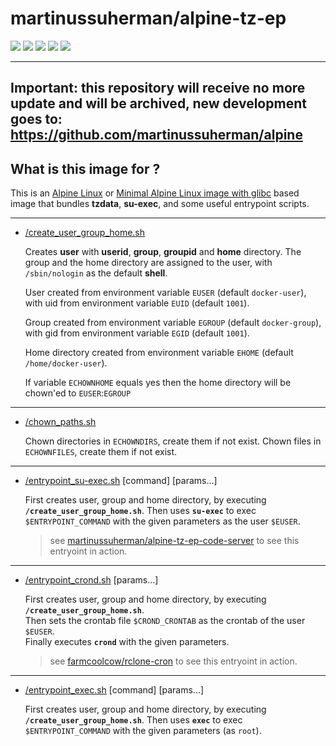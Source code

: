 # martinussuherman/alpine-tz-ep

[![](https://img.shields.io/badge/%20%20FROM%20%20-%20%20alpine%20%20-lightgray.svg)](https://hub.docker.com/_/alpine)  [![](https://images.microbadger.com/badges/image/martinussuherman/alpine-tz-ep.svg)](https://microbadger.com/images/martinussuherman/alpine-tz-ep "Get your own image badge on microbadger.com")  [![](https://images.microbadger.com/badges/commit/martinussuherman/alpine-tz-ep.svg)](https://microbadger.com/images/martinussuherman/alpine-tz-ep "Get your own commit badge on microbadger.com")  [![](https://images.microbadger.com/badges/license/martinussuherman/alpine-tz-ep.svg)](https://microbadger.com/images/martinussuherman/alpine-tz-ep "Get your own license badge on microbadger.com")  [![](https://images.microbadger.com/badges/version/martinussuherman/alpine-tz-ep.svg)](https://microbadger.com/images/martinussuherman/alpine-tz-ep "Get your own version badge on microbadger.com")

---

## Important: this repository will receive no more update and will be archived, new development goes to: https://github.com/martinussuherman/alpine

## What is this image for ?

This is an [Alpine Linux](https://hub.docker.com/_/alpine/) or [Minimal Alpine Linux image with glibc](https://hub.docker.com/r/jeanblanchard/alpine-glibc) based image that bundles **tzdata**, **su-exec**, and some useful entrypoint scripts.

--- 

* [/create_user_group_home.sh](https://github.com/martinussuherman/alpine-tz-ep/blob/master/create_user_group_home.sh)

  Creates **user** with **userid**, **group**, **groupid** and **home** directory.
  The group and the home directory are assigned to the user, with ```/sbin/nologin``` as the default **shell**.
  
  User created from environment variable ```EUSER``` (default ```docker-user```), with uid from environment variable ```EUID``` (default ```1001```).
  
  Group created from environment variable ```EGROUP``` (default ```docker-group```), with gid from environment variable ```EGID``` (default ```1001```).
  
  Home directory created from environment variable ```EHOME``` (default ```/home/docker-user```).

  If variable ```ECHOWNHOME``` equals yes then the home directory will be chown'ed to ```EUSER```:```EGROUP```

---

* [/chown_paths.sh](https://github.com/martinussuherman/alpine-tz-ep/blob/master/chown_paths.sh)

  Chown directories in ```ECHOWNDIRS```, create them if not exist.
  Chown files in ```ECHOWNFILES```, create them if not exist.

---

* [/entrypoint_su-exec.sh](https://github.com/martinussuherman/alpine-tz-ep/blob/master/entrypoint_su-exec.sh) [command] [params...]  

  First creates user, group and home directory, by executing **```/create_user_group_home.sh```**.
  Then uses **```su-exec```** to exec ```$ENTRYPOINT_COMMAND``` with the given parameters as the user ```$EUSER```.
  > see [martinussuherman/alpine-tz-ep-code-server](https://hub.docker.com/r/martinussuherman/alpine-tz-ep-code-server) to see this entryoint in action.
  
---

* [/entrypoint_crond.sh](https://github.com/martinussuherman/alpine-tz-ep/blob/master/entrypoint_crond.sh) [params...]  

  First creates user, group and home directory, by executing **```/create_user_group_home.sh```**.   
  Then sets the crontab file ```$CROND_CRONTAB``` as the crontab of the user ```$EUSER```.   
  Finally executes **```crond```** with the given parameters.
  > see [farmcoolcow/rclone-cron](https://hub.docker.com/r/farmcoolcow/rclone-cron) to see this entryoint in action.
 
---

* [/entrypoint_exec.sh](https://github.com/martinussuherman/alpine-tz-ep/blob/master/entrypoint_exec.sh) [command] [params...]  

  First creates user, group and home directory, by executing **```/create_user_group_home.sh```**.
  Then uses **```exec```** to exec ```$ENTRYPOINT_COMMAND``` with the given parameters (as ```root```).
  
